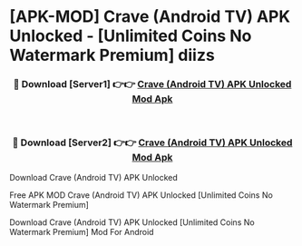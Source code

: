 # [APK-MOD] Crave (Android TV) APK Unlocked - [Unlimited Coins No Watermark Premium] diizs



<div align="center">
<h3>🔴 Download [Server1] 👉👉 <a href="https://momento.my/?title=Crave_(Android_TV)_APK_Unlocked">Crave (Android TV) APK Unlocked Mod Apk</a></h3><br>

<h3>🔴 Download [Server2] 👉👉 <a href="https://momento.my/?title=Crave_(Android_TV)_APK_Unlocked">Crave (Android TV) APK Unlocked Mod Apk</a></h3>
</div>



Download Crave (Android TV) APK Unlocked 

Free APK MOD Crave (Android TV) APK Unlocked [Unlimited Coins No Watermark Premium]

Download Crave (Android TV) APK Unlocked [Unlimited Coins No Watermark Premium] Mod For Android
